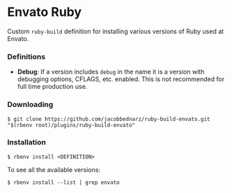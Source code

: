 # Envato Ruby

Custom `ruby-build` definition for installing various versions of Ruby used at
Envato.

### Definitions

- **Debug**: If a version includes `debug` in the name it is a version with
  debugging options, CFLAGS, etc. enabled. This is not recommended for full time
  production use.

### Downloading

```
$ git clone https://github.com/jacobbednarz/ruby-build-envato.git "$(rbenv root)/plugins/ruby-build-envato"
```

### Installation

```
$ rbenv install <DEFINITION>
```

To see all the available versions:

```
$ rbenv install --list | grep envato
```
